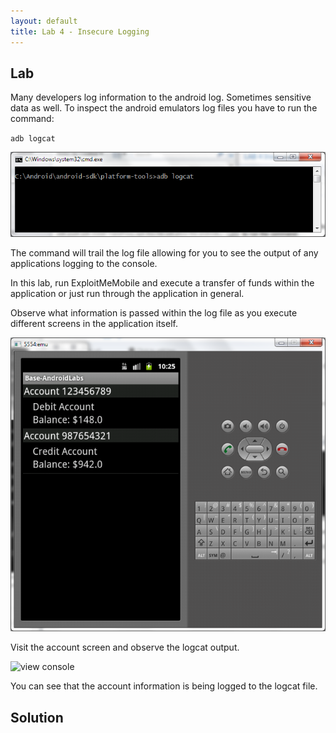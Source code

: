 ```yaml
---
layout: default
title: Lab 4 - Insecure Logging
---
```


## Lab

Many developers log information to the android log.  Sometimes sensitive data as well.   To inspect the android emulators log files you have to run the command:

`adb logcat`

![logcat](img/4_adblogcat.png)

The command will trail the log file allowing for you to see the output of any applications logging to the console.

In this lab, run ExploitMeMobile and execute a transfer of funds within the application or just run through the application in general.  

Observe what information is passed within the log file as you execute different screens in the application itself.

![view count](img/4_viewaccount.png)

Visit the account screen and observe the logcat output.

![view console](img/44_viewconsolelog.png)

You can see that the account information is being logged to the logcat file.

## Solution

